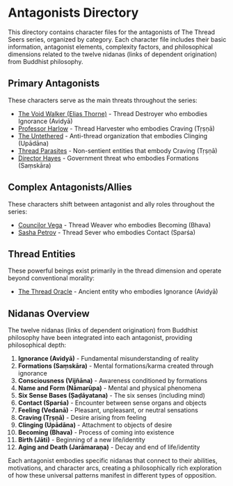 # Antagonists Directory

This directory contains character files for the antagonists of The Thread Seers series, organized by category. Each character file includes their basic information, antagonist elements, complexity factors, and philosophical dimensions related to the twelve nidanas (links of dependent origination) from Buddhist philosophy.

## Primary Antagonists

These characters serve as the main threats throughout the series:

- [The Void Walker (Elias Thorne)](primary_antagonists/the_void_walker.md) - Thread Destroyer who embodies Ignorance (Avidyā)
- [Professor Harlow](primary_antagonists/professor_harlow.md) - Thread Harvester who embodies Craving (Tṛṣṇā)
- [The Untethered](primary_antagonists/the_untethered.md) - Anti-thread organization that embodies Clinging (Upādāna)
- [Thread Parasites](primary_antagonists/thread_parasites.md) - Non-sentient entities that embody Craving (Tṛṣṇā)
- [Director Hayes](primary_antagonists/director_hayes.md) - Government threat who embodies Formations (Saṃskāra)

## Complex Antagonists/Allies

These characters shift between antagonist and ally roles throughout the series:

- [Councilor Vega](complex_antagonists/councilor_vega.md) - Thread Weaver who embodies Becoming (Bhava)
- [Sasha Petrov](../supporting_cast/core_friends/sasha_petrov.md) - Thread Sever who embodies Contact (Sparśa)

## Thread Entities

These powerful beings exist primarily in the thread dimension and operate beyond conventional morality:

- [The Thread Oracle](thread_entities/the_thread_oracle.md) - Ancient entity who embodies Ignorance (Avidyā)

## Nidanas Overview

The twelve nidanas (links of dependent origination) from Buddhist philosophy have been integrated into each antagonist, providing philosophical depth:

1. **Ignorance (Avidyā)** - Fundamental misunderstanding of reality
2. **Formations (Saṃskāra)** - Mental formations/karma created through ignorance
3. **Consciousness (Vijñāna)** - Awareness conditioned by formations
4. **Name and Form (Nāmarūpa)** - Mental and physical phenomena
5. **Six Sense Bases (Ṣaḍāyatana)** - The six senses (including mind)
6. **Contact (Sparśa)** - Encounter between sense organs and objects
7. **Feeling (Vedanā)** - Pleasant, unpleasant, or neutral sensations
8. **Craving (Tṛṣṇā)** - Desire arising from feeling
9. **Clinging (Upādāna)** - Attachment to objects of desire
10. **Becoming (Bhava)** - Process of coming into existence
11. **Birth (Jāti)** - Beginning of a new life/identity
12. **Aging and Death (Jarāmaraṇa)** - Decay and end of life/identity

Each antagonist embodies specific nidanas that connect to their abilities, motivations, and character arcs, creating a philosophically rich exploration of how these universal patterns manifest in different types of opposition.
